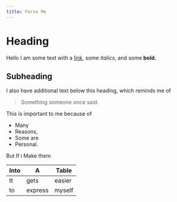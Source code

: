 ```yaml
---
title: Parse Me
---
```


# Heading

Hello I am some text with a [link](https://jon-e.net), some *italics*, and some **bold.**

## Subheading

I also have additional text below this heading, which reminds me of

> Something someone once said.

This is important to me because of

* Many
* Reasons,
* Some are
* Personal.

But If i Make them

| Into | A   | Table |
| ---- | --- | ----- |
| It | gets | easier |
| to | express | myself |